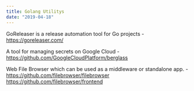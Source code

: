 ```yaml
---
title: Golang Utilitys
date: "2019-04-18"
---
```


GoReleaser is a release automation tool for Go projects - https://goreleaser.com/

A tool for managing secrets on Google Cloud - https://github.com/GoogleCloudPlatform/berglass

Web File Browser which can be used as a middleware or standalone app. - https://github.com/filebrowser/filebrowser
https://github.com/filebrowser/frontend

